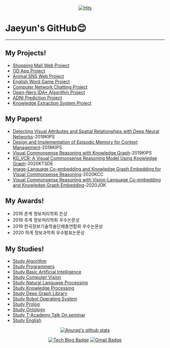 <div align=center>
  
[![Hits](https://hits.seeyoufarm.com/api/count/incr/badge.svg?url=https%3A%2F%2Fgithub.com%2Fjaeyun95%2Fhit-counter)](https://hits.seeyoufarm.com)

</div>

# Jaeyun's GitHub😊
---
## My Projects!   
* [Shopping Mall Web Project](https://github.com/jaeyun95/SoftwareSE_WebProject)   
* [OD App Project](https://github.com/jaeyun95/OD)
* [Animal SNS Web Project](https://github.com/jaeyun95/ANIMAL)   
* [English Word Game Project]()   
* [Computer Network Chatting Project]()   
* [Open-Nero IDA* Algorithm Project]()   
* [ADNI Prediction Project](https://github.com/jaeyun95/AD_Prediction)   
* [Knowledge Extraction System Project](https://github.com/jaeyun95/KnowledgeExtraction)   

## My Papers!
* [Detecting Visual Attributes and Spatial Relationships with Deep Neural Networks](https://www.eiric.or.kr/literature/ser_view.php?SnxGubun=INME&mode=total&searchCate=literature&literature=Y&more=Y&research=Y&pg=2&gu=INME001F8&cmd=qryview&SnxIndxNum=213385&q1_yy=2018&q1_mm=05&rownum=16&totalCnt=135&q1_t=6rmA7J247LKg&listUrl=L2xpdGVyYXR1cmUvcmVzdWx0LnBocD9TbnhHdWJ1bj1JTk1FJm1vZGU9dG90YWwmc2VhcmNoQ2F0ZT1saXRlcmF0dXJlJmxpdGVyYXR1cmU9WSZxMT0lQjElRTglQzAlQ0UlQzMlQjYmbW9yZT1ZJmYxPU1OJnJlc2VhcmNoPVkmcGc9Mg==&f1=MN&q1=%B1%E8%C0%CE%C3%B6)-2018KIPS   
* [Design and Implementation of Episodic Memory for Context Management](https://www.eiric.or.kr/literature/ser_view.php?SnxGubun=INME&mode=total&searchCate=literature&literature=Y&more=Y&research=Y&pg=2&gu=INME001F9&cmd=qryview&SnxIndxNum=219264&q1_yy=2018&q1_mm=11&rownum=11&totalCnt=135&q1_t=6rmA7J247LKg&listUrl=L2xpdGVyYXR1cmUvcmVzdWx0LnBocD9TbnhHdWJ1bj1JTk1FJm1vZGU9dG90YWwmc2VhcmNoQ2F0ZT1saXRlcmF0dXJlJmxpdGVyYXR1cmU9WSZxMT0lQjElRTglQzAlQ0UlQzMlQjYmbW9yZT1ZJmYxPU1OJnJlc2VhcmNoPVkmcGc9Mg==&f1=MN&q1=%B1%E8%C0%CE%C3%B6)-2018KIPS   
* [Visual Commonsense Reasoning with Knowledge Graph](http://kips.or.kr/bbs/confn/article/1024)-2019KIPS   
* [KG_VCR: A Visual Commonsense Reasoning Model Using Knowledge Graph](http://ktsde.kips.or.kr/digital-library/23377)-2020KTSDE   
* [Image-Language Co-embedding and Knowledge Graph Embedding for Visual Commonsense Reasoning]()-2020KCC   
* [Visual Commonsense Reasoning with Vision-Language Co-embedding and Knowledge Graph Embedding]()-2020JOK   

## My Awards!
* 2018 춘계 정보처리학회 은상
* 2019 추계 정보처리학회 우수논문상
* 2019 한국정보기술학술단체총연합회 우수논문상
* 2020 하계 정보과학회 우수발표논문상   

## My Studies! 
* [Study Algorithm](https://github.com/jaeyun95/Algorithm)   
* [Study Programmers](https://github.com/jaeyun95/Programmers)   
* [Study Basic Artificial Intelligence](https://github.com/jaeyun95/AI-Study)   
* [Study Computer Vision](https://github.com/jaeyun95/Computer_Vision)   
* [Study Natural Language Processing](https://github.com/jaeyun95/Natural_Language_Processing)   
* [Study Knowledge Processing](https://github.com/jaeyun95/Knowledge_Processing)   
* [Study Deep Graph Library](https://github.com/jaeyun95/DGL)   
* [Study Robot Operating System](https://github.com/jaeyun95/ROS)   
* [Study Prolog](https://github.com/jaeyun95/Prolog)   
* [Study Ontology](https://github.com/jaeyun95/Ontology)   
* [Study T-Academy Talk On seminar](https://github.com/jaeyun95/T-Academy)   
* [Study English](https://github.com/jaeyun95/EnglishStudy)   




<div align=center>

[![Anurag's github stats](https://github-readme-stats.vercel.app/api?username=jaeyun95)](https://github.com/anuraghazra/github-readme-stats)   

[![Tech Blog Badge](http://img.shields.io/badge/-Tech%20blog-black?style=flat-square&logo=github&link=https://blog.naver.com/jaeyoon_95)](https://blog.naver.com/jaeyoon_95)
[![Gmail Badge](https://img.shields.io/badge/Gmail-d14836?style=flat-square&logo=Gmail&logoColor=white&link=mailto:wodbs9522@gmail.com)](mailto:wodbs9522@gmail.com)
</div>
<!--
**jaeyun95/jaeyun95** is a ✨ _special_ ✨ repository because its `README.md` (this file) appears on your GitHub profile.

Here are some ideas to get you started:

- 🔭 I’m currently working on ...
- 🌱 I’m currently learning ...
- 👯 I’m looking to collaborate on ...
- 🤔 I’m looking for help with ...
- 💬 Ask me about ...
- 📫 How to reach me: ...
- 😄 Pronouns: ...
- ⚡ Fun fact: ...
-->
